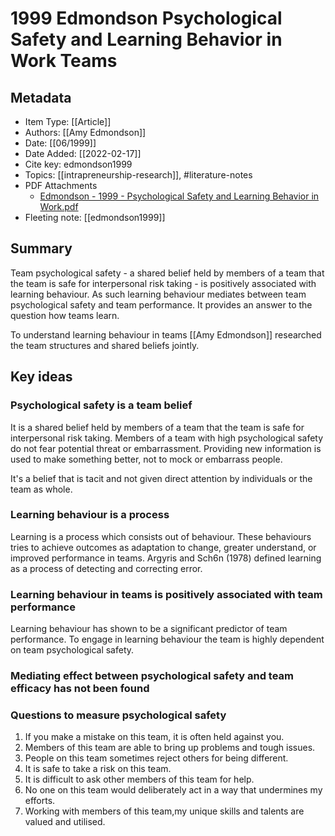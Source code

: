 # 1999 Edmondson Psychological Safety and Learning Behavior in Work Teams

## Metadata

- Item Type: [[Article]]
- Authors: [[Amy Edmondson]]
- Date: [[06/1999]]
- Date Added: [[2022-02-17]]
- Cite key: edmondson1999
- Topics: [[intrapreneurship-research]], #literature-notes
- PDF Attachments
  - [Edmondson - 1999 - Psychological Safety and Learning Behavior in Work.pdf](zotero://open-pdf/library/items/GCFY8NFT)
- Fleeting note: [[edmondson1999]]

## Summary

Team psychological safety - a shared belief held by members of a team that the team is safe for interpersonal risk taking - is positively associated with learning behaviour. As such learning behaviour mediates between team psychological safety and team performance. It provides an answer to the question how teams learn.

To understand learning behaviour in teams [[Amy Edmondson]] researched the team structures and shared beliefs jointly.

## Key ideas

### Psychological safety is a team belief

It is a shared belief held by members of a team that the team is safe for interpersonal risk taking. Members of a team with high psychological safety do not fear potential threat or embarrassment. Providing new information is used to make something better, not to mock or embarrass people.

It's a belief that is tacit and not given direct attention by individuals or the team as whole.

### Learning behaviour is a process

Learning is a process which consists out of behaviour. These behaviours tries to achieve outcomes as adaptation to change, greater understand, or improved performance in teams. Argyris and Sch6n (1978) defined learning as a process of detecting and correcting error.

### Learning behaviour in teams is positively associated with team performance

Learning behaviour has shown to be a significant predictor of team performance. To engage in learning behaviour the team is highly dependent on team psychological safety.

### Mediating effect between psychological safety and team efficacy has not been found

### Questions to measure psychological safety

1. If you make a mistake on this team, it is often held against you.
2. Members of this team are able to bring up problems and tough issues.
3. People on this team sometimes reject others for being different.
4. It is safe to take a risk on this team.
5. It is difficult to ask other members of this team for help.
6. No one on this team would deliberately act in a way that undermines my efforts.
7. Working with members of this team,my unique skills and talents are valued and utilised.
